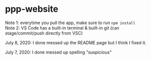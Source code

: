 # ppp-website

Note 1: everytime you pull the app, make sure to run `npm install`  
Note 2: VS Code has a built-in terminal & built-in git (can stage/commit/push directly from VSC)

July 8, 2020: I done messed up the README page but I think I fixed it.

July 7, 2020: I done messed up spelling "suspicious"
